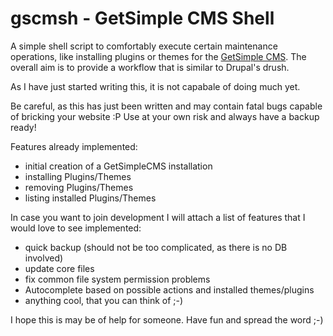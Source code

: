 gscmsh - GetSimple CMS Shell 
============================

A simple shell script to comfortably execute certain maintenance operations, 
like installing plugins or themes for the [GetSimple CMS](http://get-simple.info/).
The overall aim is to provide a workflow that is similar to Drupal's drush.

As I have just started writing this, it is not capabale of doing much yet. 

Be careful, as this has just been written and may contain fatal bugs capable of bricking your website :P
Use at your own risk and always have a backup ready!

Features already implemented:
- initial creation of a GetSimpleCMS installation
- installing Plugins/Themes
- removing Plugins/Themes
- listing installed Plugins/Themes


In case you want to join development I will attach a list of features that I would love to see implemented:
- quick backup (should not be too complicated, as there is no DB involved)
- update core files
- fix common file system permission problems
- Autocomplete based on possible actions and installed themes/plugins
- anything cool, that you can think of ;-)


I hope this is may be of help for someone. 
Have fun and spread the word ;-)
